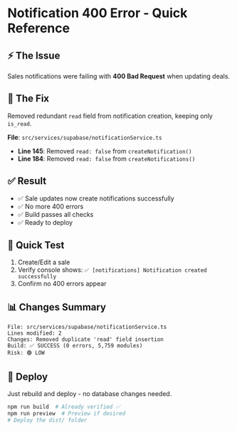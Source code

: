# Notification 400 Error - Quick Reference

## ⚡ The Issue
Sales notifications were failing with **400 Bad Request** when updating deals.

## 🔧 The Fix
Removed redundant `read` field from notification creation, keeping only `is_read`.

**File**: `src/services/supabase/notificationService.ts`
- **Line 145**: Removed `read: false` from `createNotification()`
- **Line 184**: Removed `read: false` from `createNotifications()`

## ✅ Result
- ✅ Sale updates now create notifications successfully
- ✅ No more 400 errors
- ✅ Build passes all checks
- ✅ Ready to deploy

## 🧪 Quick Test
1. Create/Edit a sale
2. Verify console shows: `✅ [notifications] Notification created successfully`
3. Confirm no 400 errors appear

## 📊 Changes Summary
```
File: src/services/supabase/notificationService.ts
Lines modified: 2
Changes: Removed duplicate 'read' field insertion
Build: ✅ SUCCESS (0 errors, 5,759 modules)
Risk: 🟢 LOW
```

## 🚀 Deploy
Just rebuild and deploy - no database changes needed.

```bash
npm run build  # Already verified ✅
npm run preview  # Preview if desired
# Deploy the dist/ folder
```
